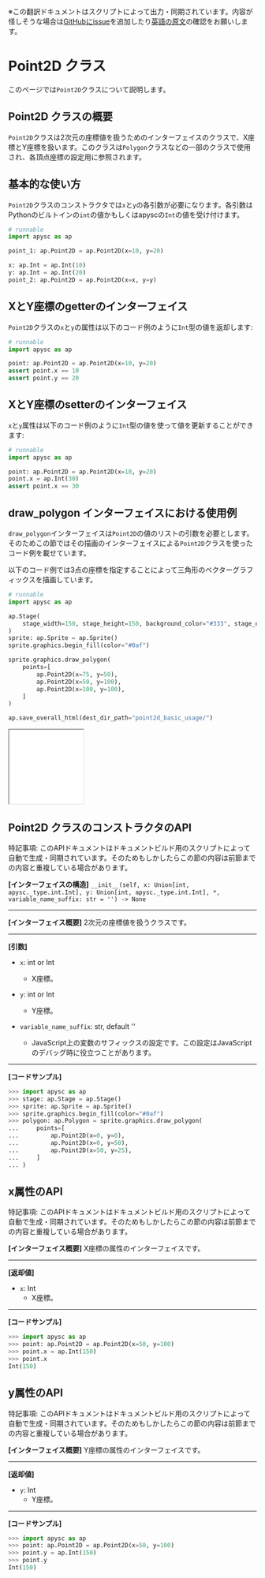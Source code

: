 <span class="inconspicuous-txt">※この翻訳ドキュメントはスクリプトによって出力・同期されています。内容が怪しそうな場合は<a href="https://github.com/simon-ritchie/apysc/issues" target="_blank">GitHubにissue</a>を追加したり[英語の原文](https://simon-ritchie.github.io/apysc/en/point2d.html)の確認をお願いします。</span>

# Point2D クラス

このページでは`Point2D`クラスについて説明します。

## Point2D クラスの概要

`Point2D`クラスは2次元の座標値を扱うためのインターフェイスのクラスで、X座標とY座標を扱います。このクラスは`Polygon`クラスなどの一部のクラスで使用され、各頂点座標の設定用に参照されます。

## 基本的な使い方

`Point2D`クラスのコンストラクタでは`x`と`y`の各引数が必要になります。各引数はPythonのビルトインの`int`の値かもしくはapyscの`Int`の値を受け付けます。

```py
# runnable
import apysc as ap

point_1: ap.Point2D = ap.Point2D(x=10, y=20)

x: ap.Int = ap.Int(10)
y: ap.Int = ap.Int(20)
point_2: ap.Point2D = ap.Point2D(x=x, y=y)
```

## XとY座標のgetterのインターフェイス

`Point2D`クラスの`x`と`y`の属性は以下のコード例のように`Int`型の値を返却します:

```py
# runnable
import apysc as ap

point: ap.Point2D = ap.Point2D(x=10, y=20)
assert point.x == 10
assert point.y == 20
```

## XとY座標のsetterのインターフェイス

`x`と`y`属性は以下のコード例のように`Int`型の値を使って値を更新することができます:

```py
# runnable
import apysc as ap

point: ap.Point2D = ap.Point2D(x=10, y=20)
point.x = ap.Int(30)
assert point.x == 30
```

## draw_polygon インターフェイスにおける使用例

`draw_polygon`インターフェイスは`Point2D`の値のリストの引数を必要とします。そのためこの節ではその描画のインターフェイスによる`Point2D`クラスを使ったコード例を載せています。

以下のコード例では3点の座標を指定することによって三角形のベクターグラフィックスを描画しています。

```py
# runnable
import apysc as ap

ap.Stage(
    stage_width=150, stage_height=150, background_color="#333", stage_elem_id="stage"
)
sprite: ap.Sprite = ap.Sprite()
sprite.graphics.begin_fill(color="#0af")

sprite.graphics.draw_polygon(
    points=[
        ap.Point2D(x=75, y=50),
        ap.Point2D(x=50, y=100),
        ap.Point2D(x=100, y=100),
    ]
)

ap.save_overall_html(dest_dir_path="point2d_basic_usage/")
```

<iframe src="static/point2d_basic_usage/index.html" width="150" height="150"></iframe>

## Point2D クラスのコンストラクタのAPI

<span class="inconspicuous-txt">特記事項: このAPIドキュメントはドキュメントビルド用のスクリプトによって自動で生成・同期されています。そのためもしかしたらこの節の内容は前節までの内容と重複している場合があります。</span>

**[インターフェイスの構造]** `__init__(self, x: Union[int, apysc._type.int.Int], y: Union[int, apysc._type.int.Int], *, variable_name_suffix: str = '') -> None`<hr>

**[インターフェイス概要]** 2次元の座標値を扱うクラスです。<hr>

**[引数]**

- `x`: int or Int
  - X座標。

- `y`: int or Int
  - Y座標。

- `variable_name_suffix`: str, default ''
  - JavaScript上の変数のサフィックスの設定です。この設定はJavaScriptのデバッグ時に役立つことがあります。

<hr>

**[コードサンプル]**

```py
>>> import apysc as ap
>>> stage: ap.Stage = ap.Stage()
>>> sprite: ap.Sprite = ap.Sprite()
>>> sprite.graphics.begin_fill(color="#0af")
>>> polygon: ap.Polygon = sprite.graphics.draw_polygon(
...     points=[
...         ap.Point2D(x=0, y=0),
...         ap.Point2D(x=0, y=50),
...         ap.Point2D(x=50, y=25),
...     ]
... )
```

## x属性のAPI

<span class="inconspicuous-txt">特記事項: このAPIドキュメントはドキュメントビルド用のスクリプトによって自動で生成・同期されています。そのためもしかしたらこの節の内容は前節までの内容と重複している場合があります。</span>

**[インターフェイス概要]** X座標の属性のインターフェイスです。<hr>

**[返却値]**

- `x`: Int
  - X座標。

<hr>

**[コードサンプル]**

```py
>>> import apysc as ap
>>> point: ap.Point2D = ap.Point2D(x=50, y=100)
>>> point.x = ap.Int(150)
>>> point.x
Int(150)
```

## y属性のAPI

<span class="inconspicuous-txt">特記事項: このAPIドキュメントはドキュメントビルド用のスクリプトによって自動で生成・同期されています。そのためもしかしたらこの節の内容は前節までの内容と重複している場合があります。</span>

**[インターフェイス概要]** Y座標の属性のインターフェイスです。<hr>

**[返却値]**

- `y`: Int
  - Y座標。

<hr>

**[コードサンプル]**

```py
>>> import apysc as ap
>>> point: ap.Point2D = ap.Point2D(x=50, y=100)
>>> point.y = ap.Int(150)
>>> point.y
Int(150)
```